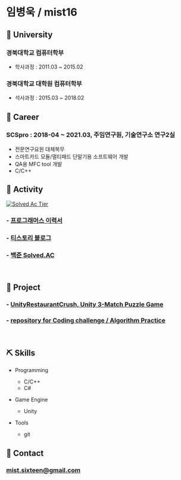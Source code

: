 # 임병욱 / mist16 <br>

## 🌱 University

### 경북대학교 컴퓨터학부
- 학사과정 : 2011.03 ~ 2015.02 <br>
### 경북대학교 대학원 컴퓨터학부
- 석사과정 : 2015.03 ~ 2018.02 <br>

## 🔭 Career

### SCSpro : 2018-04 ~ 2021.03, 주임연구원, 기술연구소 연구2실 <br>
- 전문연구요원 대체복무
- 스마트카드 모듈/멀티패드 단말기용 소프트웨어 개발 <br> 
- QA용 MFC tool 개발 <br>
- C/C++ 

## 💬 Activity

[![Solved Ac Tier](http://mazassumnida.wtf/api/v2/generate_badge?boj=mist16)](https://solved.ac/mist16)

### - <a href="https://programmers.co.kr/pr/mistsixteen_5608" target="_blank"> 프로그래머스 이력서 </a>
### - <a href="https://mist16.tistory.com/" target="_blank"> 티스토리 블로그 </a>
### - <a href="https://solved.ac/profile/mist16" target="_blank"> 백준 Solved.AC  </a>

<br>

## 🎯 Project

### - <a href="https://github.com/mistsixteen/UnityRestaurantCrush" target="_blank"> UnityRestaurantCrush, Unity 3-Match Puzzle Game</a>
### - <a href="https://github.com/mistsixteen/Algorithm" target="_blank"> repository for Coding challenge / Algorithm Practice </a>
  
<br>

## ⛏️ Skills

- Programming
  - C/C++
  - C#

- Game Engine
  - Unity

- Tools
  - git

## 📱 Contact
### mist.sixteen@gmail.com
